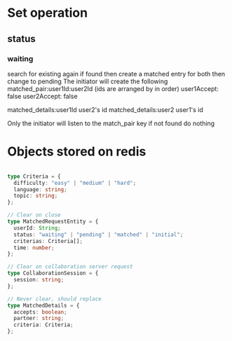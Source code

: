 # Set operation

## status

### waiting

search for existing again
if found then create a matched entry for both then change to pending
The initiator will create the following
matched_pair:user1Id:user2Id (ids are arranged by in order)
user1Accept: false
user2Accept: false

matched_details:user1Id
user2's id
matched_details:user2
user1's id

Only the initiator will listen to the match_pair key
if not found do nothing

# Objects stored on redis

```typescript

type Criteria = {
  difficulty: "easy" | "medium" | "hard";
  language: string;
  topic: string;
};

// Clear on close
type MatchedRequestEntity = {
  userId: String;
  status: "waiting" | "pending" | "matched" | "initial";
  criterias: Criteria[];
  time: number;
};

// Clear on collaboration server request
type CollaborationSession = {
  session: string;
};

// Never clear, should replace
type MatchedDetails = {
  accepts: boolean;
  partner: string;
  criteria: Criteria;
};
```
